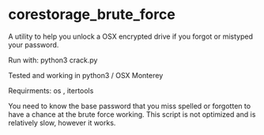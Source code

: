 # corestorage_brute_force
A utility to help you unlock a OSX encrypted drive if you forgot or mistyped your password.

Run with:
python3 crack.py

Tested and working in python3 / OSX Monterey

Requirments:
os , itertools

You need to know the base password that you miss spelled or forgotten to have a chance at the brute force working. This script is not optimized and is relatively slow, however it works. 



